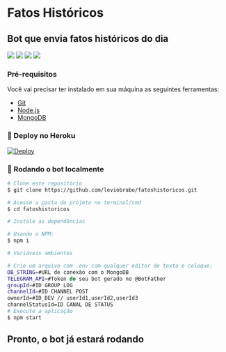 # Fatos Históricos

## Bot que envia fatos históricos do dia

[![](https://img.shields.io/badge/Telegram-@fatoshistbot-blue)](https://t.me/fatoshistbot)
[![](https://img.shields.io/badge/Suporte-@kylorensbot-1b2069)](https://t.me/kylorensbot)
[![](https://img.shields.io/badge/Telegram-@fatoshistbot-blue)](https://t.me/hoje_na_historia)
[![](https://i.imgur.com/MzZuN3G.jpeg)](#)

### Pré-requisitos

Você vai precisar ter instalado em sua máquina as seguintes ferramentas:

-   [Git](https://git-scm.com)
-   [Node.js](https://nodejs.org/en/)
-   [MongoDB](https://cloud.mongodb.com/)

### 🤖 Deploy no Heroku

[![Deploy](https://www.herokucdn.com/deploy/button.svg)](https://heroku.com/deploy)

### 🤖 Rodando o bot localmente

```bash
# Clone este repositório
$ git clone https://github.com/leviobrabo/fatoshistoricos.git

# Acesse a pasta do projeto no terminal/cmd
$ cd fatoshistoricos

# Instale as dependências

# Usando o NPM:
$ npm i

# Variáveis ambientes

# Crie um arquivo com .env com qualquer editor de texto e coloque:
DB_STRING=#URL de conexão com o MongoDB
TELEGRAM_API=#Token do seu bot gerado no @BotFather
groupId=#ID GROUP LOG
channelId=#ID CHANNEL POST
ownerId‎=#ID_DEV // userId1,userId2,userId3
channelStatusId‎=ID CANAL DE STATUS
# Execute a aplicação
$ npm start

```

## Pronto, o bot já estará rodando
